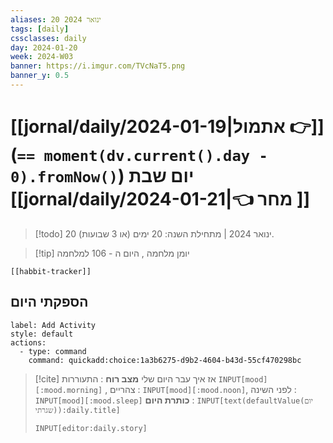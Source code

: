 ```yaml
---
aliases: 20 ינואר 2024
tags: [daily]
cssclasses: daily
day: 2024-01-20
week: 2024-W03
banner: https://i.imgur.com/TVcNaT5.png
banner_y: 0.5
---
```


# [[jornal/daily/2024-01-19|אתמול 👉]] (**`== moment(dv.current().day - 0).fromNow()`**) יום שבת [[jornal/daily/2024-01-21|👈 מחר ]]

> [!todo]   20 ינואר 2024 | מתחילת השנה: 20 ימים (או 3 שבועות). 

> [!tip]  יומן מלחמה , היום ה - 106 למלחמה

```meta-bind-embed
[[habbit-tracker]]
```

## הספקתי היום

```meta-bind-button
label: Add Activity
style: default
actions: 
  - type: command
    command: quickadd:choice:1a3b6275-d9b2-4604-b43d-55cf470298bc

```

> [!cite] אז איך עבר היום שלי
> **מצב רוח** :  התעוררות `INPUT[mood][:mood.morning]` , צהריים : `INPUT[mood][:mood.noon]`,  לפני השינה :  `INPUT[mood][:mood.sleep]`
> **כותרת היום** : `INPUT[text(defaultValue(יום שגרתי)):daily.title]`
> ```meta-bind
> INPUT[editor:daily.story]
> ```